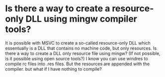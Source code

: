 
# Is there a way to create a resource-only DLL using mingw compiler tools?

It is possible with MSVC to create a so-called resource-only DLL which essentually is a DLL that contains no machine code, but only resources. Is there a way to create a DLL only resource file using mingw? (If not possible, is it possible using open source tools?)
I know you can use windres to compile rc files into .res files. But the resources are appended with the compiler. but what if I have nothing to compile?

        